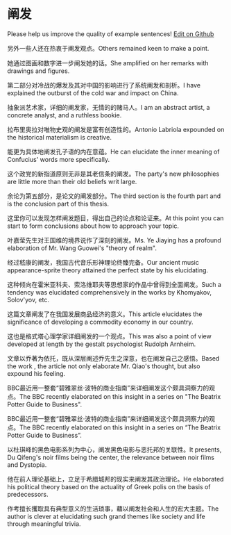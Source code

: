 # 阐发

Please help us improve the quality of example sentences! [Edit on Github](https://github.com/jiyushe/jiyu-example-sentence-source/blob/main/chinese/chanfa_1.md)

<p><span class="chinese">另外一些人还在热衷于阐发观点。</span><span class="english">Others remained keen to make a point.</span></p>

<p><span class="chinese">她通过图画和数字进一步阐发她的话。</span><span class="english">She amplified on her remarks with drawings and figures.</span></p>

<p><span class="chinese">第二部分对冷战的爆发及其对中国的影响进行了系统阐发和剖析。</span><span class="english">I have explained the outburst of the cold war and impact on China.</span></p>

<p><span class="chinese">抽象派艺术家，详细的阐发家，无情的的赌马人。</span><span class="english">I am an abstract artist, a concrete analyst, and a ruthless bookie.</span></p>

<p><span class="chinese">拉布里奥拉对唯物史观的阐发是富有创造性的。</span><span class="english">Antonio Labriola expounded on the historical materialism is creative.</span></p>

<p><span class="chinese">能更为具体地阐发孔子语的内在意蕴。</span><span class="english">He can elucidate the inner meaning of Confucius' words more specifically.</span></p>

<p><span class="chinese">这个政党的新指道原则无非是其老信条的阐发。</span><span class="english">The party's new philosophies are little more than their old beliefs writ large.</span></p>

<p><span class="chinese">余论为第五部分，是论文的阐发部分。</span><span class="english">The third section is the fourth part and is the conclusion part of this thesis.</span></p>

<p><span class="chinese">这里你可以发现怎样阐发题目，得出自己的论点和论证来。</span><span class="english">At this point you can start to form conclusions about how to approach your topic.</span></p>

<p><span class="chinese">叶嘉莹先生对王国维的境界说作了深刻的阐发。</span><span class="english">Ms. Ye Jiaying has a profound elaboration of Mr. Wang Guowei's "theory of realm".</span></p>

<p><span class="chinese">经过嵇康的阐发，我国古代音乐形神理论终臻完备。</span><span class="english">Our ancient music appearance-sprite theory attained the perfect state by his elucidating.</span></p>

<p><span class="chinese">这种倾向在霍米亚科夫、索洛维耶夫等思想家的作品中曾得到全面阐发。</span><span class="english">Such a tendency was elucidated comprehensively in the works by Khomyakov, Solov'yov, etc.</span></p>

<p><span class="chinese">这篇文章阐发了在我国发展商品经济的意义。</span><span class="english">This article elucidates the significance of developing a commodity economy in our country.</span></p>

<p><span class="chinese">这也是格式塔心理学家详细阐发的一个观点。</span><span class="english">This was also a point of view developed at length by the gestalt psychologist Rudolph Arnheim.</span></p>

<p><span class="chinese">文章以乔著为依托，既从深层阐述乔先生之深意，也在阐发自己之感悟。</span><span class="english">Based the work , the article not only elaborate Mr. Qiao's thought, but also expound his feeling.</span></p>

<p><span class="chinese">BBC最近用一整套“碧雅翠丝·波特的商业指南”来详细阐发这个颇具洞察力的观点。</span><span class="english">The BBC recently elaborated on this insight in a series on "The Beatrix Potter Guide to Business".</span></p>

<p><span class="chinese">BBC最近用一整套“碧雅翠丝·波特的商业指南”来详细阐发这个颇具洞察力的观点。</span><span class="english">The BBC recently elaborated on this insight in a series on “The Beatrix Potter Guide to Business”.</span></p>

<p><span class="chinese">以杜琪峰的黑色电影系列为中心，阐发黑色电影与恶托邦的关联性。</span><span class="english">It presents, Du Qifeng's noir films being the center, the relevance between noir films and Dystopia.</span></p>

<p><span class="chinese">他在前人理论基础上，立足于希腊城邦的现实来阐发其政治理论。</span><span class="english">He elaborated his political theory based on the actuality of Greek polis on the basis of predecessors.</span></p>

<p><span class="chinese">作考擅长攫取具有典型意义的生活琐事，藉以阐发社会和人生的宏大主题。</span><span class="english">The author is clever at elucidating such grand themes like society and life through meaningful trivia.</span></p>

